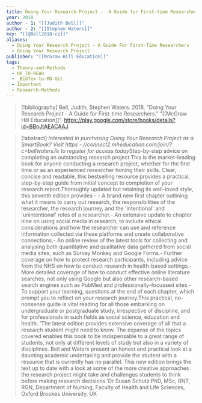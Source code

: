 ```yaml
---
title: Doing Your Research Project -  A Guide for First-time Researchers
year: 2018
author - 1: "[[Judith Bell]]"
author - 2: "[[Stephen Waters]]"
key: "[[@Bell2018-cz]]"
aliases:
  - Doing Your Research Project - A Guide For First-Time Researchers
  - Doing Your Research Project
publisher: "[[McGraw Hill Education]]"
tags:
  - Theory-and-Methods
  - 00_TO-READ
  - _BibTex-to-MD-Git
  - Important
  - Research-Methods
---
```


> [!bibliography]
> Bell, Judith, Stephen Waters. 2018. “Doing Your Research Project -  A Guide for First-time Researchers.” "[[McGraw Hill Education]]". https://play.google.com/store/books/details?id=BBnJtAEACAAJ

> [!abstract]
> *Interested in purchasing Doing Your Research Project as a SmartBook? Visit https -  //connect2.mheducation.com/join/?c=bellwaters7e to register for access today*Step-by-step advice on completing an outstanding research project.This is the market-leading book for anyone conducting a research project, whether for the first time or as an experienced researcher honing their skills. Clear, concise and readable, this bestselling resource provides a practical, step-by-step guide from initial concept to completion of your research report.Thoroughly updated but retaining its well-loved style, this seventh edition provides -  - A brand new first chapter outlining what it means to carry out research, the responsibilities of the researcher, the research journey, and the 'intentional' and 'unintentional' roles of a researcher.- An extensive update to chapter nine on using social media in research, to include ethical considerations and how the researcher can use and reference information collected via these platforms and create collaborative connections.- An online review of the latest tools for collecting and analysing both quantitative and qualitative data gathered from social media sites, such as Survey Monkey and Google Forms.- Further coverage on how to protect research participants, including advice from the NHS on how to conduct research in health-based settings.- More detailed coverage of how to conduct effective online literature searches, not only using Google but also other research-based search engines such as PubMed and professionally-focussed sites.- To support your learning, questions at the end of each chapter, which prompt you to reflect on your research journey.This practical, no-nonsense guide is vital reading for all those embarking on undergraduate or postgraduate study, irrespective of discipline, and for professionals in such fields as social science, education and health. 'The latest edition provides extensive coverage of all that a research student might need to know. The expanse of the topics covered enables this book to be indispensable to a great range of students, not only at different levels of study but also in a variety of disciplines. Bell and Waters present an honest and practical look at a daunting academic undertaking and provide the student with a resource that is currently has no parallel. This new edition brings the text up to date with a look at some of the more creative approaches the research project might take and challenges students to think before making research decisions.'Dr Susan Schutz PhD, MSc, RNT, RGN, Department of Nursing, Faculty of Health and Life Sciences, Oxford Brookes University, UK